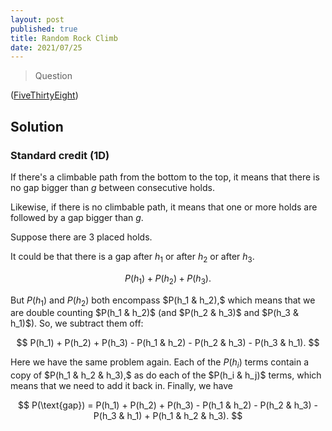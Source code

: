```yaml
---
layout: post
published: true
title: Random Rock Climb
date: 2021/07/25
---
```


>Question

<!--more-->

([FiveThirtyEight](URL))

## Solution

### Standard credit ($1\text{D}$)

If there's a climbable path from the bottom to the top, it means that there is no gap bigger than $g$ between consecutive holds.

Likewise, if there is no climbable path, it means that one or more holds are followed by a gap bigger than $g.$ 

Suppose there are $3$ placed holds. 

It could be that there is a gap after $h_1$ or after $h_2$ or after $h_3.$ 

$$ P(h_1) + P(h_2) + P(h_3). $$

But $P(h_1)$ and $P(h_2)$ both encompass $P(h_1 & h_2),$ which means that we are double counting $P(h_1 & h_2)$ (and $P(h_2 & h_3)$ and $P(h_3 & h_1)$). So, we subtract them off:

$$ P(h_1) + P(h_2) + P(h_3) - P(h_1 & h_2) - P(h_2 & h_3) - P(h_3 & h_1). $$

Here we have the same problem again. Each of the $P(h_i)$ terms contain a copy of $P(h_1 & h_2 & h_3),$ as do each of the $P(h_i & h_j)$ terms, which means that we need to add it back in. Finally, we have

$$ P(\text{gap}) = P(h_1) + P(h_2) + P(h_3) - P(h_1 & h_2) - P(h_2 & h_3) - P(h_3 & h_1) + P(h_1 & h_2 & h_3). $$


<br>

